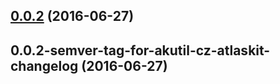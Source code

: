 <a name="0.0.2"></a>
## [0.0.2](https://aui-team-bot/https://bitbucket.org/atlassian/atlaskit-spike/compare/0.0.2-semver-tag-for-akutil-cz-atlaskit-changelog...v0.0.2) (2016-06-27)



<a name="0.0.2-semver-tag-for-akutil-cz-atlaskit-changelog"></a>
## 0.0.2-semver-tag-for-akutil-cz-atlaskit-changelog (2016-06-27)



